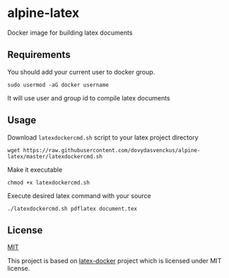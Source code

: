 # alpine-latex
Docker image for building latex documents

## Requirements
You should add your current user to docker group.

    sudo usermod -aG docker username

It will use user and group id to compile latex documents

## Usage
Download `latexdockercmd.sh` script to your latex project directory

    wget https://raw.githubusercontent.com/dovydasvenckus/alpine-latex/master/latexdockercmd.sh

Make it executable

    chmod +x latexdockercmd.sh

Execute desired latex command with your source

    ./latexdockercmd.sh pdflatex document.tex

## License
[MIT](https://github.com/dovydasvenckus/alpine-latex/blob/master/LICENSE)

This project is based on [latex-docker](https://github.com/blang/latex-docker)
project which is licensed under MIT license.
